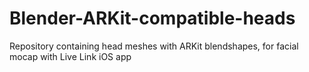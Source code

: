# Blender-ARKit-compatible-heads
Repository containing head meshes with ARKit blendshapes, for facial mocap with Live Link iOS app
